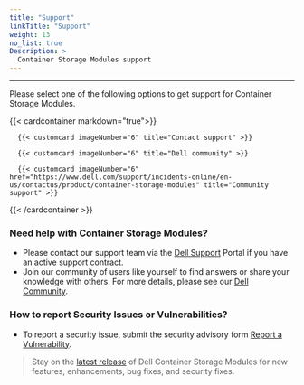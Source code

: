 ```yaml
---
title: "Support"
linkTitle: "Support"
weight: 13 
no_list: true 
Description: >
  Container Storage Modules support
---
```

<hr>

Please select one of the following options to get support for Container Storage Modules.

{{< cardcontainer markdown="true">}}
      
      {{< customcard imageNumber="6" title="Contact support" >}}  

      {{< customcard imageNumber="6" title="Dell community" >}} 

      {{< customcard imageNumber="6" href="https://www.dell.com/support/incidents-online/en-us/contactus/product/container-storage-modules" title="Community support" >}} 

{{< /cardcontainer >}}

### Need help with Container Storage Modules?

- Please contact our support team via the [Dell Support](https://www.dell.com/support/incidents-online/en-us/contactus/product/container-storage-modules) Portal if you have an active support contract. 
- Join our community of users like yourself to find answers or share your knowledge with others. For more details, please see our [Dell Community](https://www.dell.com/community/Dell-Community/ct-p/English?profile.language=en). 

### How to report Security Issues or Vulnerabilities?

- To report a security issue, submit the security advisory form [Report a Vulnerability](https://github.com/dell/csm/security/advisories/new).
> Stay on the [latest release](https://github.com/dell/csm/releases/latest) of Dell Container Storage Modules for new features, enhancements, bug fixes, and security fixes.
